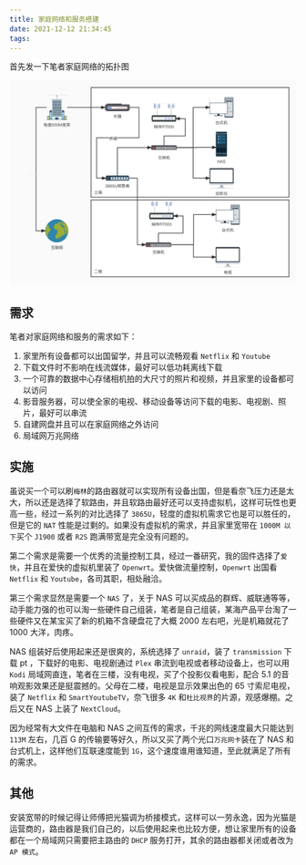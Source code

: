 ```yaml
---
title: 家庭网络和服务搭建
date: 2021-12-12 21:34:45
tags:
---
```


首先发一下笔者家庭网络的拓扑图

![](/images/home-networking-and-service/1.jpg)

## 需求

笔者对家庭网络和服务的需求如下：

1. 家里所有设备都可以出国留学，并且可以流畅观看 `Netflix` 和 `Youtube`
2. 下载文件时不影响在线流媒体，最好可以低功耗离线下载
3. 一个可靠的数据中心存储相机拍的大尺寸的照片和视频，并且家里的设备都可以访问
4. 影音服务器，可以使全家的电视、移动设备等访问下载的电影、电视剧、照片，最好可以串流
5. 自建网盘并且可以在家庭网络之外访问
6. 局域网万兆网络

## 实施

虽说买一个可以刷`梅林`的路由器就可以实现所有设备出国，但是看奈飞压力还是太大，所以还是选择了软路由，并且软路由最好还可以支持虚拟机，这样可玩性也更高一些，经过一系列的对比选择了 `3865U`，轻度的虚拟机需求它也是可以胜任的，但是它的 `NAT` 性能是过剩的。如果没有虚拟机的需求，并且家里宽带在 `1000M 以下`买个 `J1900` 或者 `R2S` 跑满带宽是完全没有问题的。

第二个需求是需要一个优秀的流量控制工具，经过一番研究，我的固件选择了`爱快`，并且在爱快的虚拟机里装了 `Openwrt`。爱快做流量控制，`Openwrt` 出国看 `Netflix` 和 `Youtube`，各司其职，相处融洽。

第三个需求显然是需要一个 `NAS` 了，关于 NAS 可以买成品的群辉、威联通等等，动手能力强的也可以淘一些硬件自己组装，笔者是自己组装，某海产品平台淘了一些硬件又在某宝买了新的机箱不含硬盘花了大概 2000 左右吧，光是机箱就花了 1000 大洋，肉疼。

NAS 组装好后使用起来还是很爽的，系统选择了 `unraid`，装了 `transmission` 下载 pt ，下载好的电影、电视剧通过 `Plex` 串流到电视或者移动设备上，也可以用 `Kodi` 局域网直连，笔者在三楼，没有电视，买了个投影仪看电影，配合 5.1 的音响观影效果还是挺震撼的。父母在二楼，电视是显示效果出色的 65 寸索尼电视，装了 `Netflix` 和 `SmartYoutubeTV`，奈飞很多 `4K` 和`杜比视界`的片源，观感爆棚。之后又在 NAS 上装了 `NextCloud`。

因为经常有大文件在电脑和 NAS 之间互传的需求，千兆的网线速度最大只能达到 `113M` 左右，几百 G 的传输要等好久，所以又买了两个光口`万兆网卡`装在了 NAS 和台式机上，这样他们互联速度能到 `1G`，这个速度谁用谁知道，至此就满足了所有的需求。

## 其他

安装宽带的时候记得让师傅把光猫调为桥接模式，这样可以一劳永逸，因为光猫是运营商的，路由器是我们自己的，以后使用起来也比较方便，想让家里所有的设备都在一个局域网只需要把主路由的 `DHCP` 服务打开，其余的路由器都关闭或者改为 `AP 模式`。
